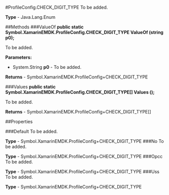 #ProfileConfig.CHECK_DIGIT_TYPE
To be added.

**Type** - Java.Lang.Enum

##Methods
###ValueOf
**public static Symbol.XamarinEMDK.ProfileConfig.CHECK_DIGIT_TYPE ValueOf (string p0);**

To be added.

**Parameters:** 

* System.String **p0** - To be added.

**Returns** - Symbol.XamarinEMDK.ProfileConfig+CHECK_DIGIT_TYPE

###Values
**public static Symbol.XamarinEMDK.ProfileConfig.CHECK_DIGIT_TYPE[] Values ();**

To be added.


**Returns** - Symbol.XamarinEMDK.ProfileConfig+CHECK_DIGIT_TYPE[]

##Properties

###Default
To be added.

**Type** - Symbol.XamarinEMDK.ProfileConfig+CHECK_DIGIT_TYPE
###No
To be added.

**Type** - Symbol.XamarinEMDK.ProfileConfig+CHECK_DIGIT_TYPE
###Opcc
To be added.

**Type** - Symbol.XamarinEMDK.ProfileConfig+CHECK_DIGIT_TYPE
###Uss
To be added.

**Type** - Symbol.XamarinEMDK.ProfileConfig+CHECK_DIGIT_TYPE


